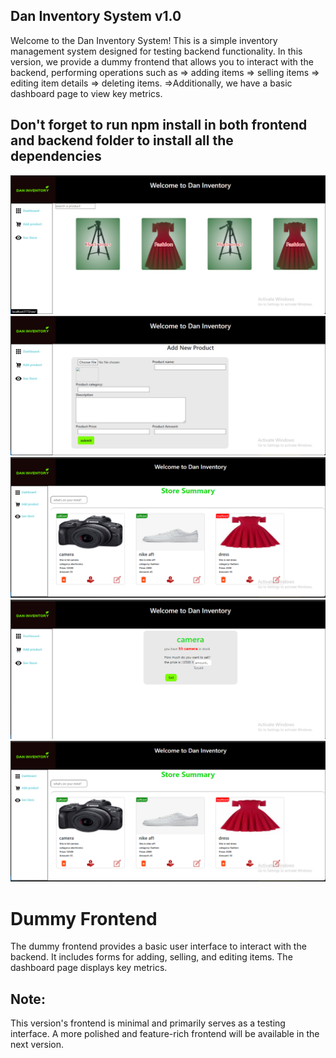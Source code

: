 ## Dan Inventory System v1.0
  Welcome to the Dan Inventory System!
This is a simple inventory management system designed for testing backend functionality. In this version, we provide a dummy frontend that allows you to interact with the backend, performing operations such as => adding items
=> selling items
=> editing item details
=> deleting items. 
=>Additionally, we have a basic dashboard page to view key metrics.

## Don't forget to run npm install in both frontend and backend folder to install all the dependencies

![dasboard](https://github.com/solomonsitot/Dan-inventory/blob/main/v%201.0/dashboard.png)
![adding page](https://github.com/solomonsitot/Dan-inventory/blob/main/v%201.0/add.png)
![store page](https://github.com/solomonsitot/Dan-inventory/blob/main/v%201.0/store.png)
![selling page](https://github.com/solomonsitot/Dan-inventory/blob/main/v%201.0/sell.png)
![edit page](https://github.com/solomonsitot/Dan-inventory/blob/main/v%201.0/store.png)

# Dummy Frontend
The dummy frontend provides a basic user interface to interact with the backend. It includes forms for adding, selling, and editing items. The dashboard page displays key metrics.

## Note:
This version's frontend is minimal and primarily serves as a testing interface. A more polished and feature-rich frontend will be available in the next version.
